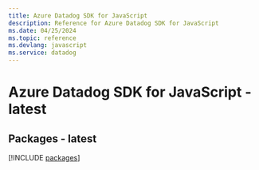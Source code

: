```yaml
---
title: Azure Datadog SDK for JavaScript
description: Reference for Azure Datadog SDK for JavaScript
ms.date: 04/25/2024
ms.topic: reference
ms.devlang: javascript
ms.service: datadog
---
```

# Azure Datadog SDK for JavaScript - latest
## Packages - latest
[!INCLUDE [packages](datadog-index.md)]